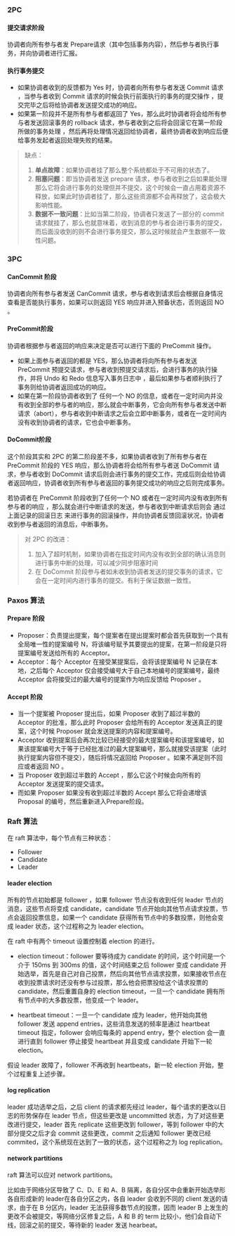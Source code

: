 ### 2PC

#### 提交请求阶段

协调者向所有参与者发 Prepare请求（其中包括事务内容），然后参与者执行事务，并向协调者进行汇报。

#### 执行事务提交

* 如果协调者收到的反馈都为 Yes 时，协调者向所有参与者发送 Commit 请求 ，当参与者收到 Commit 请求的时候会执行前面执行的事务的提交操作 ，提交完毕之后将给协调者发送提交成功的响应。
* 如果第一阶段并不是所有参与者都返回了 Yes，那么此时协调者将会给所有参与者发送回滚事务的 rollback 请求，参与者收到之后将会回滚它在第一阶段所做的事务处理 ，然后再将处理情况返回给协调者，最终协调者收到响应后便给事务发起者返回处理失败的结果。

>缺点：
>  1. **单点故障**：如果协调者挂了那么整个系统都处于不可用的状态了。
>  2. **阻塞问题**：即当协调者发送 prepare 请求，参与者收到之后如果能处理那么它将会进行事务的处理但并不提交，这个时候会一直占用着资源不释放，如果此时协调者挂了，那么这些资源都不会再释放了，这会极大影响性能。
>  3. **数据不一致问题**：比如当第二阶段，协调者只发送了一部分的 commit 请求就挂了，那么也就意味着，收到消息的参与者会进行事务的提交，而后面没收到的则不会进行事务提交，那么这时候就会产生数据不一致性问题。

### 3PC

#### CanCommit 阶段

协调者向所有参与者发送 CanCommit 请求，参与者收到请求后会根据自身情况查看是否能执行事务，如果可以则返回 YES 响应并进入预备状态，否则返回 NO 。

#### PreCommit阶段

协调者根据参与者返回的响应来决定是否可以进行下面的 PreCommit 操作。

* 如果上面参与者返回的都是 YES，那么协调者将向所有参与者发送 PreCommit 预提交请求，参与者收到预提交请求后，会进行事务的执行操作，并将 Undo 和 Redo 信息写入事务日志中 ，最后如果参与者顺利执行了事务则给协调者返回成功的响应。
* 如果在第一阶段协调者收到了 任何一个 NO 的信息，或者在一定时间内并没有收到全部的参与者的响应，那么就会中断事务，它会向所有参与者发送中断请求（abort），参与者收到中断请求之后会立即中断事务，或者在一定时间内没有收到协调者的请求，它也会中断事务。

#### DoCommit阶段

这个阶段其实和 2PC 的第二阶段差不多，如果协调者收到了所有参与者在 PreCommit 阶段的 YES 响应，那么协调者将会给所有参与者送 DoCommit 请求，参与者收到 DoCommit 请求后则会进行事务的提交工作，完成后则会给协调者返回响应，协调者收到所有参与者返回的事务提交成功的响应之后则完成事务。

若协调者在 PreCommit 阶段收到了任何一个 NO 或者在一定时间内没有收到所有参与者的响应 ，那么就会进行中断请求的发送，参与者收到中断请求后则会 通过上面记录的回滚日志 来进行事务的回滚操作，并向协调者反馈回滚状况，协调者收到参与者返回的消息后，中断事务。

>对 2PC 的改进：
>  1.  加入了超时机制，如果协调者在指定时间内没有收到全部的确认消息则进行事务中断的处理，可以减少同步阻塞时间
>  2. 在 DoCommit 阶段参与者如未收到协调者发送的提交事务的请求，它会在一定时间内进行事务的提交。有利于保证数据一致性。

### Paxos 算法

#### Prepare 阶段

* Proposer：负责提出提案，每个提案者在提出提案时都会首先获取到一个具有全局唯一性的提案编号 N，将该编号赋予其要提出的提案，在第一阶段是只将提案编号发送给所有的 Acceptor。
* Acceptor：每个 Acceptor 在接受某提案后，会将该提案编号 N 记录在本地，之后每个 Acceptor 仅会接受编号大于自己本地编号的提案编号，最终 Acceptor 会将接受过的最大编号的提案作为响应反馈给 Proposer 。

#### Accept 阶段

* 当一个提案被 Proposer 提出后，如果 Proposer 收到了超过半数的 Acceptor 的批准，那么此时 Proposer 会给所有的 Acceptor 发送真正的提案，这个时候 Proposer 就会发送提案的内容和提案编号。
* Acceptor 收到提案后会再次比较已经接受的最大提案编号和该提案编号，如果该提案编号大于等于已经批准过的最大提案编号，那么就接受该提案（此时执行提案内容但不提交），随后将情况返回给 Proposer 。如果不满足则不回应或者返回 NO 。
* 当 Proposer 收到超过半数的 Accept ，那么它这个时候会向所有的 Acceptor 发送提案的提交请求。
* 而如果 Proposer 如果没有收到超过半数的 Accept 那么它将会递增该 Proposal 的编号，然后重新进入Prepare阶段。

### Raft 算法

在 raft 算法中，每个节点有三种状态：

* Follower
* Candidate
* Leader

#### leader election

所有的节点初始都是 follower ，如果 follower 节点没有收到任何 leader 节点的消息，这些节点将变成 candidate，candidate 节点开始向其他节点请求投票，节点会返回投票信息，如果一个 candidate 获得所有节点中的多数投票，则他会变成 leader 状态，这个过程称之为 leader election。

在 raft 中有两个 timeout 设置控制着 election 的进行。

* election timeout：follower 要等待成为 candidate 的时间，这个时间是一个介于 150ms 到 300ms 的值，这个时间结束之后 follower 变成 candidate 开始选举，首先是自己对自己投票，然后向其他节点请求投票，如果接收节点在收到投票请求时还没有参与过投票，那么他会把票投给这个请求投票的 candidate，然后重置自身的 election timeout，一旦一个 candidate 拥有所有节点中的大多数投票，他变成一个 leader。

* heartbeat timeout：一旦一个 candidate 成为 leader，他开始向其他 follower 发送 append entries，这些消息发送的频率是通过 heartbeat timeout 指定，follower 会响应每条的 append entry，整个 election 会一直进行直到 follower 停止接受 heartbeat 并且变成 candidate 开始下一轮 election。

假设 leader 故障了，follower 不再收到 heartbeats，新一轮 election 开始，整个过程重复上述步骤。

#### log replication

leader 成功选举之后，之后 client 的请求都先经过 leader，每个请求的更改以日志的形势保存在 leader 节点，但这些更改是 uncommitted 状态，为了对这些更改进行提交，leader 首先 replicate 这些更改到 follower，等到 follower 中的大部分提交之后才会 commit 这些更改，commit 之后通知 follower 更改已经 commited，这个系统现在达到了一致的状态，这个过程称之为 log replication。

#### network partitions

raft 算法可以应对 network partitions。

比如由于网络分区导致了 C、D、E 和 A、B 隔离，各自分区中会重新开始选举形各自形成新的 leader在各自分区之内，各自 leader 会收到不同的 client 发送的请求，由于在 B 分区内，leader 无法获得多数节点的投票，因而 leader B 上发生的更改不会被提交，等网络分区修复之后，A 和 B 的 term 比较小，他们会自动下线，回滚之前的提交，等待新的 leader 发送 hearbeat。